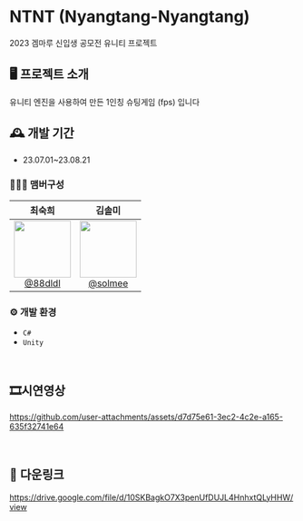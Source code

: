 # NTNT (Nyangtang-Nyangtang)
2023 겜마루 신입생 공모전 유니티 프로젝트

## 🖥 프로젝트 소개
유니티 엔진을 사용하여 만든 1인칭 슈팅게임 (fps) 입니다
<br>

## 🕰 개발 기간
* 23.07.01~23.08.21

### 🧑‍🤝‍🧑 맴버구성
| **최숙희** | **김솔미** |
| :------: | :------: |
| [<img src="https://avatars.githubusercontent.com/u/110217133?v=4" height=100 width=100> <br/> @88dldl](https://github.com/88dldl) | [<img src="https://avatars.githubusercontent.com/u/87332713?v=4" height=100 width=100> <br/> @solmee](https://github.com/solmee) |
### ⚙ 개발 환경
- `C#`
- `Unity`

<br>

## 🎞️시연영상
https://github.com/user-attachments/assets/d7d75e61-3ec2-4c2e-a165-635f32741e64


<br>

## 📌 다운링크 
https://drive.google.com/file/d/10SKBagkO7X3penUfDUJL4HnhxtQLyHHW/view

